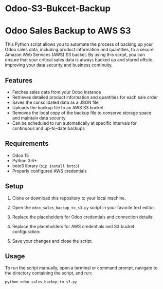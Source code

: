 # Odoo-S3-Bukcet-Backup

# Odoo Sales Backup to AWS S3

This Python script allows you to automate the process of backing up your Odoo sales data, including product information and quantities, to a secure Amazon Web Services (AWS) S3 bucket. By using this script, you can ensure that your critical sales data is always backed up and stored offsite, improving your data security and business continuity.

## Features

- Fetches sales data from your Odoo instance
- Retrieves detailed product information and quantities for each sale order
- Saves the consolidated data as a JSON file
- Uploads the backup file to an AWS S3 bucket
- Removes the local copy of the backup file to conserve storage space and maintain data security
- Can be scheduled to run automatically at specific intervals for continuous and up-to-date backups

## Requirements

- Odoo 15
- Python 3.6+
- boto3 library (`pip install boto3`)
- Properly configured AWS credentials

## Setup

1. Clone or download this repository to your local machine.

2. Open the `odoo_sales_backup_to_s3.py` script in your favorite text editor.

3. Replace the placeholders for Odoo credentials and connection details:

4. Replace the placeholders for AWS credentials and S3 bucket configuration:

5. Save your changes and close the script.

## Usage

To run the script manually, open a terminal or command prompt, navigate to the directory containing the script, and run:

```bash
python odoo_sales_backup_to_s3.py

